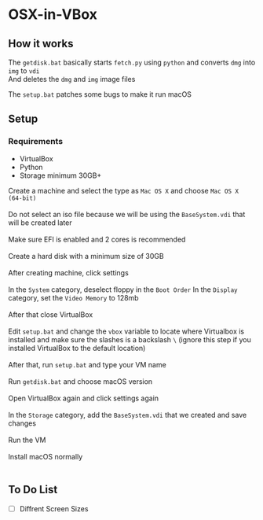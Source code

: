 # OSX-in-VBox

## How it works
The `getdisk.bat` basically starts `fetch.py` using `python` and converts `dmg` into `img` to `vdi` <br>
And deletes the `dmg` and `img` image files <br>

The `setup.bat` patches some bugs to make it run macOS

## Setup
### Requirements
- VirtualBox
- Python
- Storage minimum 30GB+

Create a machine and select the type as `Mac OS X` and choose `Mac OS X (64-bit)`<br><br>
Do not select an iso file because we will be using the `BaseSystem.vdi` that will be created later<br><br>
Make sure EFI is enabled and 2 cores is recommended<br><br>
Create a hard disk with a minimum size of 30GB<br><br>
After creating machine, click settings<br><br>
In the `System` category, deselect floppy in the `Boot Order`
In the `Display` category, set the `Video Memory` to 128mb<br><br>
After that close VirtualBox<br><br>
Edit `setup.bat` and change the `vbox` variable to locate where Virtualbox is installed and make sure the slashes is a backslash `\` (ignore this step if you installed VirtualBox to the default location)<br><br>
After that, run `setup.bat` and type your VM name<br><br>
Run `getdisk.bat` and choose macOS version<br><br>
Open VirtualBox again and click settings again<br><br>
In the `Storage` category, add the `BaseSystem.vdi` that we created and save changes<br><br>
Run the VM<br><br>
Install macOS normally<br><br>

## To Do List

- [ ] Diffrent Screen Sizes
